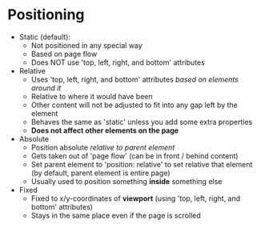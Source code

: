# Positioning

* Static (default):
  * Not positioned in any special way
  * Based on page flow
  * Does NOT use 'top, left, right, and bottom' attributes
* Relative
  * Uses 'top, left, right, and bottom' attributes *based on elements around it*
  * Relative to where it would have been
  * Other content will not be adjusted to fit into any gap left by the element
  * Behaves the same as 'static' unless you add some extra properties
  * **Does not affect other elements on the page**
* Absolute
  * Position absolute *relative to parent element*
  * Gets taken out of 'page flow' (can be in front / behind content)
  * Set parent element to 'position: relative' to set relative that element (by default, parent element is entire page)
  * Usually used to position something **inside** something else
* Fixed
  * Fixed to x/y-coordinates of **viewport** (using 'top, left, right, and bottom' attributes)
  * Stays in the same place even if the page is scrolled
